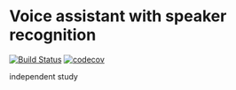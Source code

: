 # Voice assistant with speaker recognition
[![Build Status](https://travis-ci.com/Sean2525/VAWSR.svg?token=ei4VzDzqPuA4rzHhE1Cg&branch=master)](https://travis-ci.com/Sean2525/VAWSR)
[![codecov](https://codecov.io/gh/Sean2525/VAWSR/branch/master/graph/badge.svg?token=XgEn00xZT2)](https://codecov.io/gh/Sean2525/VAWSR)

independent study

